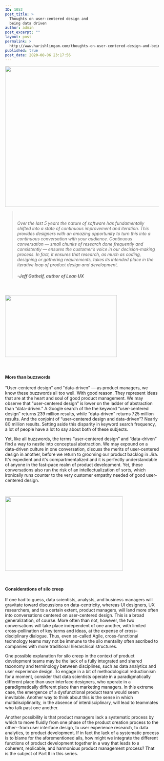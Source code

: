 ```yaml
---
ID: 1052
post_title: >
  Thoughts on user-centered design and
  being data driven
author: admin
post_excerpt: ""
layout: post
permalink: >
  http://www.harishlingam.com/thoughts-on-user-centered-design-and-being-data-driven/
published: true
post_date: 2020-08-06 23:17:56
---
```

<a href="http://www.harishlingam.com/wp-content/uploads/2020/08/ux-indonesia-qC2n6RQU4Vw-unsplash-3.jpg"><img class="wp-image-1055 aligncenter" src="http://www.harishlingam.com/wp-content/uploads/2020/08/ux-indonesia-qC2n6RQU4Vw-unsplash-3-300x200.jpg" alt="" width="692" height="461" /></a>
<blockquote>&nbsp;

<em>Over the last 5 years the nature of software has fundamentally shifted into a state of continuous improvement and iteration. This provides designers with an amazing opportunity to turn this into a continuous conversation with your audience. Continuous conversation — small chunks of research done frequently and consistently — ensures the customer’s voice in our decision-making process. In fact, it ensures that research, as much as coding, designing or gathering requirements, takes its intended place in the iterative loop of product design and development.</em>
<h5><em>-Jeff Gothelf, author of Lean UX</em></h5>
</blockquote>
&nbsp;

<a href="http://www.harishlingam.com/wp-content/uploads/2020/08/Were-data-driven-phrase.jpeg"><img class=" wp-image-1082 aligncenter" src="http://www.harishlingam.com/wp-content/uploads/2020/08/Were-data-driven-phrase.jpeg" alt="" width="366" height="203" /></a>
<h4></h4>
&nbsp;
<h4>More than buzzwords</h4>
“User-centered design" and "data-driven” — as product managers, we know these buzzwords all too well. With good reason. They represent ideas that are at the heart and soul of good product management. We may observe that "user-centered design” is lower on the ladder of abstraction than “data-driven.” A Google search of the the keyword “user-centered design” returns 239 million results, while “data-driven” returns 725 million results. And the conjoint of “user-centered design and data-driven”? Nearly 80 million results. Setting aside this disparity in keyword search frequency, a lot of people have a lot to say about both of these subjects.

Yet, like all buzzwords, the terms “user-centered design” and “data-driven” find a way to nestle into conceptual abstraction. We may expound on a data-driven culture in one conversation, discuss the merits of user-centered design in another, before we return to grooming our product backlog in Jira. It's expedient and it's compartmentalized and it is perfectly understandable of anyone in the fast-pace realm of product development. Yet, these conversations also run the risk of an intellectualization of sorts, which ironically runs counter to the very customer empathy needed of good user-centered design.

&nbsp;

<a href="http://www.harishlingam.com/wp-content/uploads/2020/08/Animal-feed-silos.jpg"><img class=" wp-image-1081 aligncenter" src="http://www.harishlingam.com/wp-content/uploads/2020/08/Animal-feed-silos-300x189.jpg" alt="" width="386" height="243" /></a>

&nbsp;
<h4></h4>
<h4>Considerations of silo creep</h4>
If one had to guess, data scientists, analysts, and business managers will gravitate toward discussions on data-centricity, whereas UI designers, UX researchers, and to a certain extent, product managers, will land more often into conversations centered on user-centered design. This is a broad generalization, of course. More often than not, however, the two conversations will take place independent of one another, with limited cross-pollination of key terms and ideas, at the expense of cross-disciplinary dialogue. Thus, even so-called Agile, cross-functional technology teams may not be immune to the silo mentality often ascribed to companies with more traditional hierarchical structures.

One possible explanation for silo creep in the context of product development teams may be the lack of a fully integrated and shared taxonomy and terminology between disciplines, such as data analytics and user experience design. To engage in a bit of methodological reductionism for a moment, consider that data scientists operate in a paradigmatically different place than user interface designers, who operate in a paradigmatically different place than marketing managers. In this extreme case, the emergence of a dysfunctional product team would seem inevitable. Another way to think about this is the sense in which multidisciplinarity, in the absence of interdisciplinary, will lead to teammates who talk past one another.

Another possibility is that product managers lack a systematic process by which to move fluidly from one phase of the product creation process to the other--from user interface design, to user experience research, to data analytics, to product development. If in fact the lack of a systematic process is to blame for the aforementioned ails, how might we integrate the different functions of product development together in a way that leads to a coherent, replicable, and harmonious product management process? That is the subject of Part II in this series.